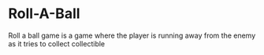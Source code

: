 # Roll-A-Ball
Roll a ball game is a game where the player is running away from the enemy as it tries to collect collectible
